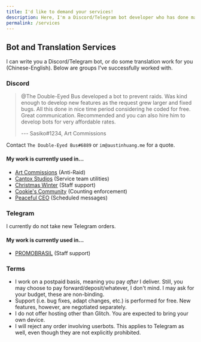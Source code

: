 ```yaml
---
title: I'd like to demand your services!
description: Here, I'm a Discord/Telegram bot developer who has done many private contracts! Maybe you should... hire me?
permalink: /services
---
```


## Bot and Translation Services
I can write you a Discord/Telegram bot, or do some translation work for you (Chinese-English). Below are groups I've successfully worked with.

### Discord
> @The Double-Eyed Bus developed a bot to prevent raids. Was kind enough to develop new features as the request grew larger and fixed bugs. All this done in nice time period considering he coded for free. Great communication. Recommended and you can also hire him to develop bots for very affordable rates.
>
> --- Sasiko#1234, Art Commissions

Contact `The Double-Eyed Bus#6889` or `im@austinhuang.me` for a quote.

#### My work is currently used in...
* [Art Commissions](https://artcommissions.me/) (Anti-Raid)
* [Cantox Studios](https://discord.gg/UaUtCmw) (Service team utilities)
* [Christmas Winter](https://discord.gg/WsZz6c3) (Staff support)
* [Cookie's Community](https://discord.gg/YSYtKcc) (Counting enforcement)
* [Peaceful CEO](http://www.pceo.online/) (Scheduled messages)

### Telegram
I currently do not take new Telegram orders.

#### My work is currently used in...
* [PROMOBRASIL](https://t.me/promobrasil) (Staff support)

### Terms

* I work on a postpaid basis, meaning you pay *after* I deliver. Still, you may choose to pay forward/deposit/whatever, I don't mind. I may ask for your budget, these are non-binding.
* Support (i.e. bug fixes, adapt changes, etc.) is performed for free. New features, however, are negotiated separately.
* I do not offer hosting other than Glitch. You are expected to bring your own device.
* I will reject any order involving userbots. This applies to Telegram as well, even though they are not explicitly prohibited.